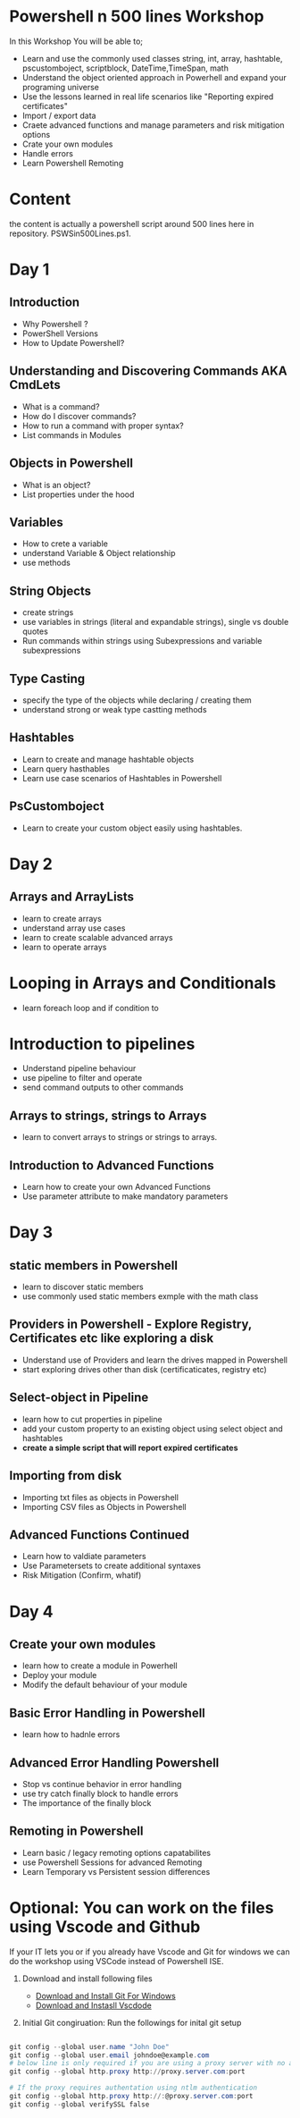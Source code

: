 # Powershell n 500 lines Workshop

In this Workshop You will be able to;

- Learn and use the commonly used classes string, int, array, hashtable, pscustomboject, scriptblock, DateTime,TimeSpan, math
- Understand the object oriented approach in Powerhell and expand your programing universe
- Use the lessons learned in real life scenarios like "Reporting expired certificates"
- Import / export data
- Craete advanced functions and manage parameters and risk mitigation options
- Crate your own modules
- Handle errors
- Learn Powershell Remoting

# Content
the content is actually a powershell script around 500 lines here in repository. PSWSin500Lines.ps1.

# Day 1
## Introduction
 
 - Why Powershell ?
 - PowerShell Versions
 - How to Update Powershell?

## Understanding and Discovering Commands AKA CmdLets
- What is a command?
- How do I discover commands?
- How to run a command with proper syntax?
- List commands in Modules

## Objects in Powershell
- What is an object?
- List properties under the hood

## Variables
 - How to crete a variable
 - understand Variable & Object relationship
 - use methods

## String Objects 
- create strings
- use variables in strings (literal and expandable strings), single vs double quotes
- Run commands within strings using Subexpressions and variable subexpressions

## Type Casting
- specify the type of the objects while declaring / creating them
- understand strong or weak type castting methods

## Hashtables
- Learn to create and manage hashtable objects
- Learn query hasthables
- Learn use case scenarios of Hashtables in Powershell

## PsCustomboject
- Learn to create your custom object easily using hashtables.

# Day 2
## Arrays and ArrayLists
- learn to create arrays
- understand array use cases
- learn to create scalable advanced arrays
- learn to operate arrays

# Looping in Arrays and Conditionals
- learn foreach loop and if condition to 

# Introduction to pipelines
- Understand pipeline behaviour
- use pipeline to filter and operate
- send command outputs to other commands

## Arrays to strings, strings to Arrays
- learn to convert arrays to strings or strings to arrays.

## Introduction to Advanced Functions
- Learn how to create your own Advanced Functions
- Use parameter attribute to make mandatory parameters

# Day 3

## static members in Powershell
- learn to discover static members
- use commonly used static members exmple with the math class

## Providers in Powershell - Explore Registry, Certificates etc like exploring a disk
- Understand use of Providers and learn the drives mapped in Powershell
- start exploring drives other than disk (certificaticates, registry etc)

## Select-object in Pipeline
- learn how to cut properties in pipeline
- add your custom property to an existing object using select object and hashtables
- **create a simple script that will report expired certificates**


## Importing from disk
- Importing txt files as objects in Powershell
- Importing CSV files as Objects in Powershell

## Advanced Functions Continued
- Learn how to valdiate parameters
- Use Parametersets to create additional syntaxes
- Risk Mitigation (Confirm, whatif)

# Day 4
## Create your own modules
- learn how to create a module in Powerhell
- Deploy your module
- Modify the default behaviour of your module

## Basic Error Handling in Powershell

- learn how to hadnle errors

## Advanced Error Handling Powershell
- Stop vs continue behavior in error handling
- use try catch finally block to handle errors
- The importance of the finally block

## Remoting in Powershell

- Learn basic / legacy remoting options capatabilites
- use Powershell Sessions for advanced Remoting
- Learn Temporary vs Persistent session differences


# Optional: You can work on the files using Vscode and Github 

If your IT lets you or if you already have Vscode and Git for windows we can do the workshop using VSCode instead of Powershell ISE.

1. Download and install following files
    - [Download and Install Git For Windows](https://github.com/git-for-windows/git/releases/download/v2.36.0.windows.1/Git-2.36.0-64-bit.exe)
    - [Download and Instasll Vscdode](https://az764295.vo.msecnd.net/stable/dfd34e8260c270da74b5c2d86d61aee4b6d56977/VSCodeUserSetup-x64-1.66.2.exe)

1. Initial Git congiruation: Run the followings for inital git setup
```PowerShell

git config --global user.name "John Doe"
git config --global user.email johndoe@example.com
# below line is only required if you are using a proxy server with no authentication
git config --global http.proxy http://proxy.server.com:port

# If the proxy requires authentation using ntlm authentication
git config --global http.proxy http://:@proxy.server.com:port
git config --global verifySSL false
```